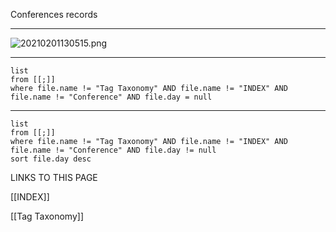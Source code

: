 
Conferences records

---

  
  

![20210201130515.png](https://publish-01.obsidian.md/access/dfaa274ac11551c6243126bea0bf012c/Media/20210201130515.png)

  
  

---

```dataview
list
from [[;]] 
where file.name != "Tag Taxonomy" AND file.name != "INDEX" AND file.name != "Conference" AND file.day = null
```

---

```dataview
list
from [[;]] 
where file.name != "Tag Taxonomy" AND file.name != "INDEX" AND file.name != "Conference" AND file.day != null
sort file.day desc
```

LINKS TO THIS PAGE



[[INDEX]]

[[Tag Taxonomy]]